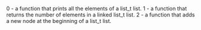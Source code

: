 0 - a function that prints all the elements of a list_t list.
1 - a function that returns the number of elements in a linked list_t list.
2 - a function that adds a new node at the beginning of a list_t list.